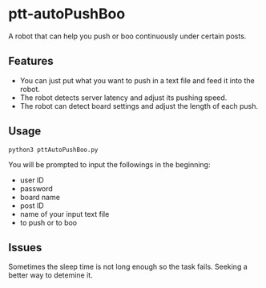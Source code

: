 # ptt-autoPushBoo
A robot that can help you push or boo continuously under certain posts.

## Features
* You can just put what you want to push in a text file and feed it into the robot.
* The robot detects server latency and adjust its pushing speed.
* The robot can detect board settings and adjust the length of each push.

## Usage
    python3 pttAutoPushBoo.py

You will be prompted to input the followings in the beginning:
* user ID
* password
* board name
* post ID
* name of your input text file 
* to push or to boo

## Issues
Sometimes the sleep time is not long enough so the task fails. Seeking a better way to detemine it.